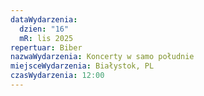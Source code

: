 ```yaml
---
dataWydarzenia:
  dzien: "16"
  mR: lis 2025
repertuar: Biber
nazwaWydarzenia: Koncerty w samo południe
miejsceWydarzenia: Białystok, PL
czasWydarzenia: 12:00
---
```

